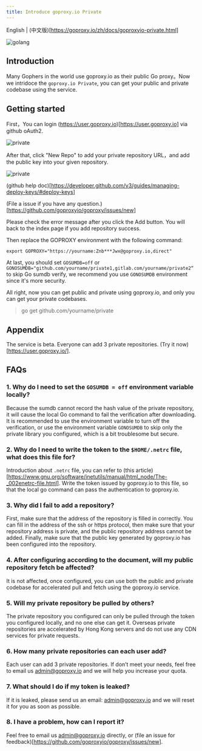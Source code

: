 ```yaml
---
title: Introduce goproxy.io Private
---
```


English | (中文版)[https://goproxy.io/zh/docs/goproxyio-private.html]

![golang](/images/private.jpg)

## Introduction

Many Gophers in the world use goproxy.io as their public Go proxy。Now we intridoce the `goproxy.io Private`, you can get your public and private codebase using the service.

## Getting started

First，You can login (https://user.goproxy.io)[https://user.goproxy.io] via github oAuth2.

![private](/images/private-1.jpg)

After that, click "New Repo" to add your private repository URL，and add the public key into your given repository.

![private](/images/private-2.jpg)

(github help doc)[https://developer.github.com/v3/guides/managing-deploy-keys/#deploy-keys]

(File a issue if you have any question.)[https://github.com/goproxyio/goproxy/issues/new]

Please check the error message after you click the Add button. You will back to the index page if you add repository success. 

Then replace the GOPROXY environment with the following command:

```shell
export GOPROXY="https://yourname:Znb***Jwx@goproxy.io,direct"
```

At last, you should set `GOSUMDB=off` or `GONOSUMDB="github.com/yourname/private1,gitlab.com/yourname/private2“` to skip Go sumdb verify, we recommend you use `GONOSUMDB` environment since it's more security.

All right, now you can get public and private using goproxy.io, and only you can get your private codebases.

> go get github.com/yourname/private

## Appendix

The service is beta. Everyone can add 3 private repositories. (Try it now)[https://user.goproxy.io/].

## FAQs

### 1. Why do I need to set the `GOSUMDB = off` environment variable locally?

Because the sumdb cannot record the hash value of the private repository, it will cause the local Go command to fail the verification after downloading. It is recommended to use the environment variable to turn off the verification, or use the environment variable `GONOSUMDB` to skip only the private library you configured, which is a bit troublesome but secure.

### 2. Why do I need to write the token to the `$HOME/.netrc` file, what does this file for?

Introduction about `.netrc` file, you can refer to (this article)[https://www.gnu.org/software/inetutils/manual/html_node/The-_002enetrc-file.html]. Write the token issued by goproxy.io to this file, so that the local go command can pass the authentication to goproxy.io.

### 3. Why did I fail to add a repository?

First, make sure that the address of the repository is filled in correctly. You can fill in the address of the ssh or https protocol, then make sure that your repository address is private, and the public repository address cannot be added. Finally, make sure that the public key generated by goproxy.io has been configured into the repository.

### 4. After configuring according to the document, will my public repository fetch be affected?

It is not affected, once configured, you can use both the public and private codebase for accelerated pull and fetch using the goproxy.io service.

### 5. Will my private repository be pulled by others?

The private repository you configured can only be pulled through the token you configured locally, and no one else can get it. Overseas private repositories are accelerated by Hong Kong servers and do not use any CDN services for private requests.

### 6. How many private repositories can each user add?

Each user can add 3 private repositories. If don’t meet your needs, feel free to email us admin@goproxy.io and we will help you increase your quota.

### 7. What should I do if my token is leaked?

If it is leaked, please send us an email: admin@goproxy.io and we will reset it for you as soon as possible.

### 8. I have a problem, how can I report it?

Feel free to email us admin@goproxy.io directly, or (file an issue for feedback)[https://github.com/goproxyio/goproxy/issues/new].
